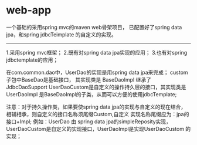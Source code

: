 web-app
=======

一个基础的采用spring mvc的maven web骨架项目，
已配置好了spring data jpa，和spring jdbcTeimplate
的自定义的实现。

-------------------------------------------------------------
1.采用spring mvc框架；
2.既有对spring data jpa实现的应用；
3.也有对spring jdbctemplate的应用；

在com.common.dao中，UserDao的实现是用spring data jpa来完成；
custom子包中BaseDao是基础接口， 其实现类是 BaseDaoImpl 继承了 JdbcDaoSupport
UserDaoCustom是自定义的操作持久层的接口，其实现类是 UserDaoImpl 是BaseDaoImpl的子类，从而可以方便的使用jdbcTemplate;

注意：对于持久操作类，如果要使spring data jpa的实现与自定义的现在结合，相辅相承，则自定义的接口名称须尾缀Custom,自定义
实现名称尾缀应为：jpa的接口+Impl;
例如：UserDao 由 spring data jpa的simpleReposity实现，UserDaoCustom是自定义的实现接口，UserDaoImpl是实现UserDaoCustom
的实现；
